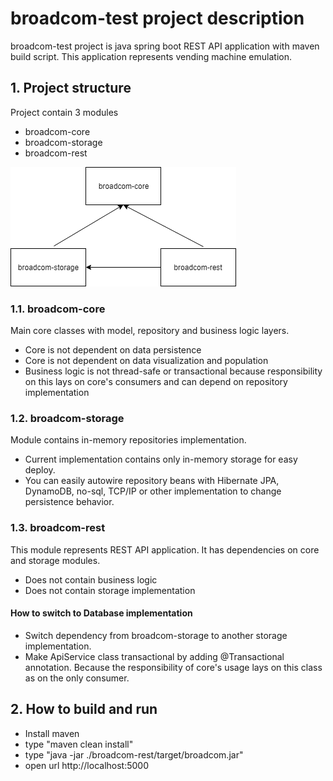 # broadcom-test project description

broadcom-test project is java spring boot REST API application with maven build script.
This application represents vending machine emulation.

## 1. Project structure
Project contain 3 modules
- broadcom-core
- broadcom-storage
- broadcom-rest

![Project dependencies](https://github.com/Nurkambay/broadcom-test/blob/master/modules.png) 

### 1.1. broadcom-core
Main core classes with model, repository and business logic layers.

- Core is not dependent on data persistence
- Core is not dependent on data visualization and population
- Business logic is not thread-safe or transactional because responsibility on this lays on core's consumers and can depend on repository implementation 

### 1.2. broadcom-storage
Module contains in-memory repositories implementation.

- Current implementation contains only in-memory storage for easy deploy.
- You can easily autowire repository beans with Hibernate JPA, DynamoDB, no-sql, TCP/IP or other implementation to change persistence behavior.

### 1.3. broadcom-rest
This module represents REST API application. It has dependencies on core and storage modules.

- Does not contain business logic
- Does not contain storage implementation

#### How to switch to Database implementation 
- Switch dependency from broadcom-storage to another storage implementation.
- Make ApiService class transactional by adding @Transactional annotation. Because the responsibility of core's usage lays on this class as on the only consumer.

## 2. How to build and run
- Install maven
- type "maven clean install"
- type "java -jar ./broadcom-rest/target/broadcom.jar"
- open url http://localhost:5000
